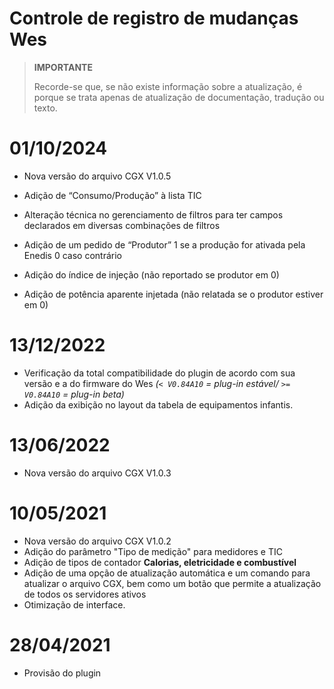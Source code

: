 # Controle de registro de mudanças Wes

>**IMPORTANTE**
>
>Recorde-se que, se não existe informação sobre a atualização, é porque se trata apenas de atualização de documentação, tradução ou texto.

# 01/10/2024

- Nova versão do arquivo CGX V1.0.5

- Adição de “Consumo/Produção” à lista TIC
- Alteração técnica no gerenciamento de filtros para ter campos declarados em diversas combinações de filtros
- Adição de um pedido de “Produtor” 1 se a produção for ativada pela Enedis 0 caso contrário
- Adição do índice de injeção (não reportado se produtor em 0)
- Adição de potência aparente injetada (não relatada se o produtor estiver em 0)

# 13/12/2022

- Verificação da total compatibilidade do plugin de acordo com sua versão e a do firmware do Wes *(``< V0.84A10`` = plug-in estável/ ``>= V0.84A10`` = plug-in beta)*
- Adição da exibição no layout da tabela de equipamentos infantis.

# 13/06/2022

- Nova versão do arquivo CGX V1.0.3

# 10/05/2021

- Nova versão do arquivo CGX V1.0.2
- Adição do parâmetro "Tipo de medição" para medidores e TIC
- Adição de tipos de contador **Calorias, eletricidade e combustível**
- Adição de uma opção de atualização automática e um comando para atualizar o arquivo CGX, bem como um botão que permite a atualização de todos os servidores ativos
- Otimização de interface.

# 28/04/2021

- Provisão do plugin
